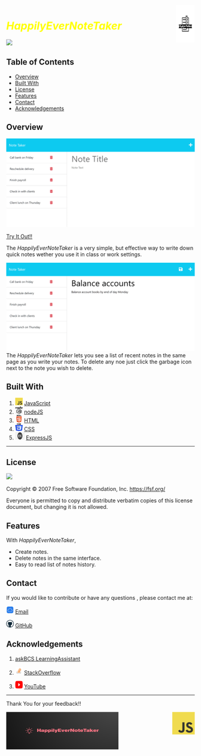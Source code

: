   <a href="images/javascript.png/">
    <img src="images/HappilyEverNoteTaker-logos_black.png" alt="Aimeos logo" title="Aimeos" align="right" height="100" width="50"/>
</a>

# <span style="color:yellow"> *HappilyEverNoteTaker* </span>

  
![](https://img.shields.io/badge/License-GNU-red.svg)

## Table of Contents

- [Overview](#overview)
- [Built With](#built-with)
- [License](#license)
- [Features](#features)
- [Contact](#contact)
- [Acknowledgements](#acknowledgements)

## Overview

![](images/img-1.png)

 [Try It Out!!](https://mighty-sierra-88367.herokuapp.com/)

The *HappilyEverNoteTaker* is a very simple, but effective way to write down quick notes wether you use it in class or work settings. 

![](images/img-2.png)
The *HappilyEverNoteTaker* lets you see a list of recent notes in the same page as you write your notes. To delete any noe just click the garbage icon next to the note you wish to delete.



## Built With



1. <img src="images/javascript.png"  width="20" height="20">   [JavaScript](https://www.javascript.com/)
2.  <img src="images/png-transparent-node-js-javascript-computer-icons-computer-software-github-angle-text-logo.png"  width="20" height="20">   [nodeJS](https://nodejs.org/en/docs/)
3. <img src="images/HTML.png"  width="20" height="20">   [HTML](https://www.w3schools.com/TAGS/default.asp)
4.  <img src="images/CSS.png"  width="20" height="20">   [CSS](https://www.w3schools.com/Css/)
5.  <img src="images/express.png"  width="25" height="20">   [ExpressJS](https://expressjs.com/)

---

## License
![](https://img.shields.io/badge/License-GNU-red.svg)

Copyright © 2007 Free Software Foundation, Inc. <https://fsf.org/>

Everyone is permitted to copy and distribute verbatim copies of this license document, but changing it is not allowed.

## Features

With *HappilyEverNoteTaker*,
* Create notes.
* Delete notes in the same interface.
* Easy to read list of notes history.

## Contact
If you would like to contribute or have any questions , please contact me at:


<img src="images/icloud.jpg"  width="20" height="20"> [Email](moraadrian510@icloud.com)

<img src="images/GitHub.png"  width="20" height="20"> [GitHub](https://github.com/moraadrian510)


## Acknowledgements

1. [askBCS LearningAssistant]()

2. <img src="images/STACK-overflow.png"  width="20" height="20">  [StackOverflow](https://stackoverflow.com/)

3.  <img src="images/YOUTUBE.png"  width="20" height="20"> [YouTube](https://www.youtube.com/watch?v=ljVwKLLCEYg)

--- 
 Thank You for your feedback!!

  <img src="images/Screenshot 2023-03-03 at 2.21.48 PM.png"  width="300" height="100"> 

  <a href="images/javascript.png/">
    <img src="images/javascript.png" alt="Aimeos logo" title="Aimeos" align="right" height="60" />
</a>